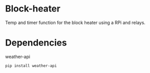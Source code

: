 # Block-heater
Temp and timer function for the block heater using a RPi and relays.

# Dependencies
weather-api
```
pip install weather-api
```
